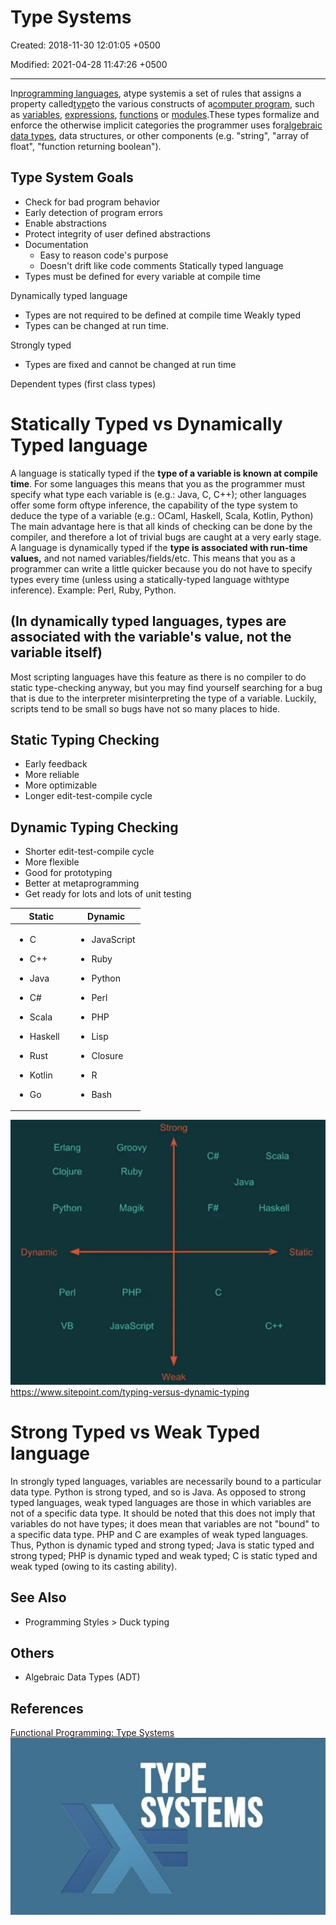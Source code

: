 # Type Systems

Created: 2018-11-30 12:01:05 +0500

Modified: 2021-04-28 11:47:26 +0500

---

In[programming languages](https://en.wikipedia.org/wiki/Programming_language), atype systemis a set of rules that assigns a property called[type](https://en.wikipedia.org/wiki/Type_(computer_science))to the various constructs of a[computer program](https://en.wikipedia.org/wiki/Computer_program), such as [variables](https://en.wikipedia.org/wiki/Variable_(computer_science)), [expressions](https://en.wikipedia.org/wiki/Expression_(computer_science)), [functions](https://en.wikipedia.org/wiki/Function_(computer_science)) or [modules](https://en.wikipedia.org/wiki/Modular_programming).These types formalize and enforce the otherwise implicit categories the programmer uses for[algebraic data types](https://en.wikipedia.org/wiki/Algebraic_data_type), data structures, or other components (e.g. "string", "array of float", "function returning boolean").
## Type System Goals
-   Check for bad program behavior
-   Early detection of program errors
-   Enable abstractions
-   Protect integrity of user defined abstractions
-   Documentation
    -   Easy to reason code's purpose
    -   Doesn't drift like code comments
Statically typed language
-   Types must be defined for every variable at compile time

Dynamically typed language
-   Types are not required to be defined at compile time
Weakly typed
-   Types can be changed at run time.

Strongly typed
-   Types are fixed and cannot be changed at run time

Dependent types (first class types)
# Statically Typed vs Dynamically Typed language

A language is statically typed if the **type of a variable is known at compile time**. For some languages this means that you as the programmer must specify what type each variable is (e.g.: Java, C, C++); other languages offer some form oftype inference, the capability of the type system to deduce the type of a variable (e.g.: OCaml, Haskell, Scala, Kotlin, Python)
The main advantage here is that all kinds of checking can be done by the compiler, and therefore a lot of trivial bugs are caught at a very early stage.
A language is dynamically typed if the **type is associated with run-time values,** and not named variables/fields/etc. This means that you as a programmer can write a little quicker because you do not have to specify types every time (unless using a statically-typed language withtype inference). Example: Perl, Ruby, Python.

## (In dynamically typed languages, types are associated with the variable's value, not the variable itself)
Most scripting languages have this feature as there is no compiler to do static type-checking anyway, but you may find yourself searching for a bug that is due to the interpreter misinterpreting the type of a variable. Luckily, scripts tend to be small so bugs have not so many places to hide.
## Static Typing Checking
-   Early feedback
-   More reliable
-   More optimizable
-   Longer edit-test-compile cycle
## Dynamic Typing Checking
-   Shorter edit-test-compile cycle
-   More flexible
-   Good for prototyping
-   Better at metaprogramming
-   Get ready for lots and lots of unit testing
<table>
<colgroup>
<col style="width: 47%" />
<col style="width: 52%" />
</colgroup>
<thead>
<tr class="header">
<th>Static</th>
<th>Dynamic</th>
</tr>
</thead>
<tbody>
<tr class="odd">
<td><ul class="incremental">
<li><p>C</p></li>
<li><p>C++</p></li>
<li><p>Java</p></li>
<li><p>C#</p></li>
<li><p>Scala</p></li>
<li><p>Haskell</p></li>
<li><p>Rust</p></li>
<li><p>Kotlin</p></li>
<li><p>Go</p></li>
</ul></td>
<td><ul class="incremental">
<li><p>JavaScript</p></li>
<li><p>Ruby</p></li>
<li><p>Python</p></li>
<li><p>Perl</p></li>
<li><p>PHP</p></li>
<li><p>Lisp</p></li>
<li><p>Closure</p></li>
<li><p>R</p></li>
<li><p>Bash</p></li>
</ul></td>
</tr>
</tbody>
</table>

![image](media/Type-Systems-image1.png)
<https://www.sitepoint.com/typing-versus-dynamic-typing>

# Strong Typed vs Weak Typed language
In strongly typed languages, variables are necessarily bound to a particular data type. Python is strong typed, and so is Java.
As opposed to strong typed languages, weak typed languages are those in which variables are not of a specific data type. It should be noted that this does not imply that variables do not have types; it does mean that variables are not "bound" to a specific data type. PHP and C are examples of weak typed languages.
Thus, Python is dynamic typed and strong typed; Java is static typed and strong typed; PHP is dynamic typed and weak typed; C is static typed and weak typed (owing to its casting ability).

## See Also
-   Programming Styles > Duck typing

## Others
-   Algebraic Data Types (ADT)

## References
[Functional Programming: Type Systems](https://www.youtube.com/watch?v=hy1wjkcIBCU)
![TYPE SYSTEMS ](media/Type-Systems-image2.jpg)
